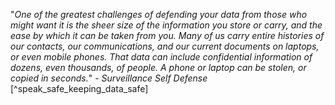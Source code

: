 "*One of the greatest challenges of defending your data from those who might want it is the sheer size of the information you store or carry, and the ease by which it can be taken from you. Many of us carry entire histories of our contacts, our communications, and our current documents on laptops, or even mobile phones. That data can include confidential information of dozens, even thousands, of people. A phone or laptop can be stolen, or copied in seconds.*" - _Surveillance Self Defense_ [^speak_safe_keeping_data_safe]
